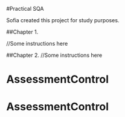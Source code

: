 #Practical SQA

Sofia created this project for study purposes.


##Chapter 1.

//Some instructions here


##Chapter 2.
//Some instructions here
# AssessmentControl
# AssessmentControl
